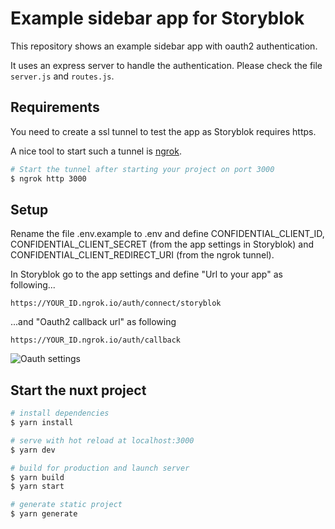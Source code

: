 # Example sidebar app for Storyblok

This repository shows an example sidebar app with oauth2 authentication.

It uses an express server to handle the authentication. Please check the file `server.js` and `routes.js`.

## Requirements

You need to create a ssl tunnel to test the app as Storyblok requires https.

A nice tool to start such a tunnel is [ngrok](https://ngrok.com/).

```bash
# Start the tunnel after starting your project on port 3000
$ ngrok http 3000
```

## Setup

Rename the file .env.example to .env and define CONFIDENTIAL_CLIENT_ID, CONFIDENTIAL_CLIENT_SECRET (from the app settings in Storyblok) and CONFIDENTIAL_CLIENT_REDIRECT_URI (from the ngrok tunnel).

In Storyblok go to the app settings and define "Url to your app" as following...

```
https://YOUR_ID.ngrok.io/auth/connect/storyblok
```

...and "Oauth2 callback url" as following

```
https://YOUR_ID.ngrok.io/auth/callback
```

![Oauth settings](https://a.storyblok.com/f/51376/974x347/1eb9f66228/oauth-settings.jpg)

## Start the nuxt project

```bash
# install dependencies
$ yarn install

# serve with hot reload at localhost:3000
$ yarn dev

# build for production and launch server
$ yarn build
$ yarn start

# generate static project
$ yarn generate
```

